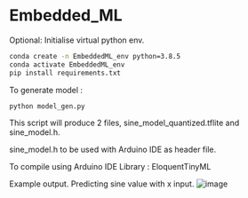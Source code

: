 # Embedded_ML
Optional: 
Initialise virtual python env.
 
```bash
conda create -n EmbeddedML_env python=3.8.5
conda activate EmbeddedML_env
pip install requirements.txt
```



To generate model : 
```bash
python model_gen.py
```
This script will produce 2 files, sine_model_quantized.tflite  and  sine_model.h.

sine_model.h to be used with Arduino IDE as header file. 

To compile using Arduino IDE
Library : EloquentTinyML


Example output. Predicting sine value with x input.
![image](https://user-images.githubusercontent.com/39244927/113181209-6d5cd380-9249-11eb-8cb8-d765fd49bd2b.png)
